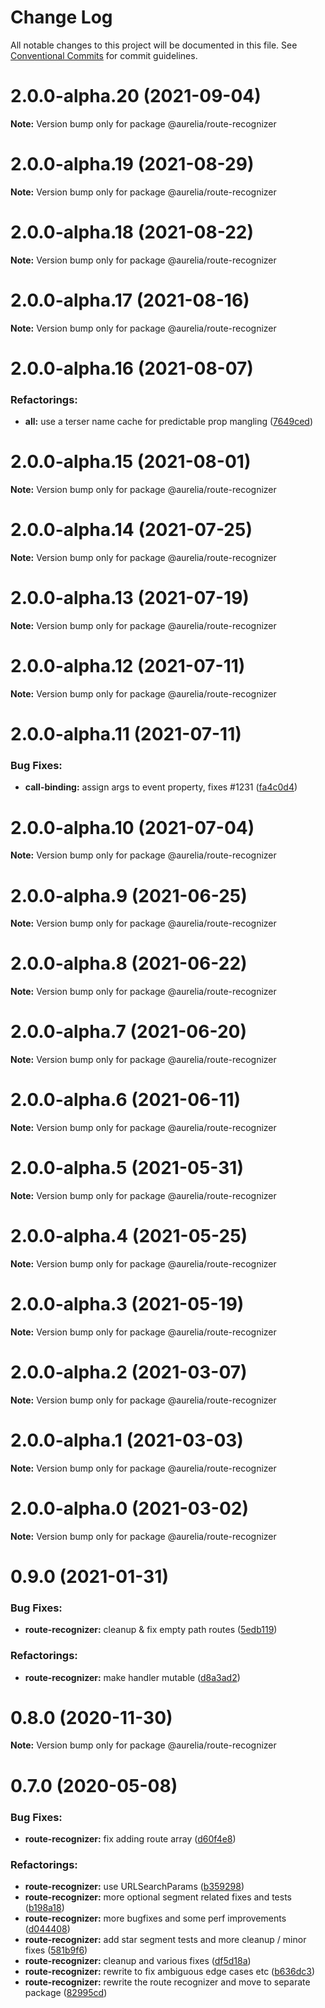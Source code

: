 # Change Log

All notable changes to this project will be documented in this file.
See [Conventional Commits](https://conventionalcommits.org) for commit guidelines.

<a name="2.0.0-alpha.20"></a>
# 2.0.0-alpha.20 (2021-09-04)

**Note:** Version bump only for package @aurelia/route-recognizer

<a name="2.0.0-alpha.19"></a>
# 2.0.0-alpha.19 (2021-08-29)

**Note:** Version bump only for package @aurelia/route-recognizer

<a name="2.0.0-alpha.18"></a>
# 2.0.0-alpha.18 (2021-08-22)

**Note:** Version bump only for package @aurelia/route-recognizer

<a name="2.0.0-alpha.17"></a>
# 2.0.0-alpha.17 (2021-08-16)

**Note:** Version bump only for package @aurelia/route-recognizer

<a name="2.0.0-alpha.16"></a>
# 2.0.0-alpha.16 (2021-08-07)

### Refactorings:

* **all:** use a terser name cache for predictable prop mangling ([7649ced](https://github.com/aurelia/aurelia/commit/7649ced))

<a name="2.0.0-alpha.15"></a>
# 2.0.0-alpha.15 (2021-08-01)

**Note:** Version bump only for package @aurelia/route-recognizer

<a name="2.0.0-alpha.14"></a>
# 2.0.0-alpha.14 (2021-07-25)

**Note:** Version bump only for package @aurelia/route-recognizer

<a name="2.0.0-alpha.13"></a>
# 2.0.0-alpha.13 (2021-07-19)

**Note:** Version bump only for package @aurelia/route-recognizer

<a name="2.0.0-alpha.12"></a>
# 2.0.0-alpha.12 (2021-07-11)

**Note:** Version bump only for package @aurelia/route-recognizer

<a name="2.0.0-alpha.11"></a>
# 2.0.0-alpha.11 (2021-07-11)

### Bug Fixes:

* **call-binding:** assign args to event property, fixes #1231 ([fa4c0d4](https://github.com/aurelia/aurelia/commit/fa4c0d4))

<a name="2.0.0-alpha.10"></a>
# 2.0.0-alpha.10 (2021-07-04)

**Note:** Version bump only for package @aurelia/route-recognizer

<a name="2.0.0-alpha.9"></a>
# 2.0.0-alpha.9 (2021-06-25)

**Note:** Version bump only for package @aurelia/route-recognizer

<a name="2.0.0-alpha.8"></a>
# 2.0.0-alpha.8 (2021-06-22)

**Note:** Version bump only for package @aurelia/route-recognizer

<a name="2.0.0-alpha.7"></a>
# 2.0.0-alpha.7 (2021-06-20)

**Note:** Version bump only for package @aurelia/route-recognizer

<a name="2.0.0-alpha.6"></a>
# 2.0.0-alpha.6 (2021-06-11)

**Note:** Version bump only for package @aurelia/route-recognizer

<a name="2.0.0-alpha.5"></a>
# 2.0.0-alpha.5 (2021-05-31)

**Note:** Version bump only for package @aurelia/route-recognizer

<a name="2.0.0-alpha.4"></a>
# 2.0.0-alpha.4 (2021-05-25)

**Note:** Version bump only for package @aurelia/route-recognizer

<a name="2.0.0-alpha.3"></a>
# 2.0.0-alpha.3 (2021-05-19)

**Note:** Version bump only for package @aurelia/route-recognizer

<a name="2.0.0-alpha.2"></a>
# 2.0.0-alpha.2 (2021-03-07)

**Note:** Version bump only for package @aurelia/route-recognizer

<a name="2.0.0-alpha.1"></a>
# 2.0.0-alpha.1 (2021-03-03)

**Note:** Version bump only for package @aurelia/route-recognizer

<a name="2.0.0-alpha.0"></a>
# 2.0.0-alpha.0 (2021-03-02)

**Note:** Version bump only for package @aurelia/route-recognizer

<a name="0.9.0"></a>
# 0.9.0 (2021-01-31)

### Bug Fixes:

* **route-recognizer:** cleanup & fix empty path routes ([5edb119](https://github.com/aurelia/aurelia/commit/5edb119))


### Refactorings:

* **route-recognizer:** make handler mutable ([d8a3ad2](https://github.com/aurelia/aurelia/commit/d8a3ad2))

<a name="0.8.0"></a>
# 0.8.0 (2020-11-30)

**Note:** Version bump only for package @aurelia/route-recognizer

<a name="0.7.0"></a>
# 0.7.0 (2020-05-08)

### Bug Fixes:

* **route-recognizer:** fix adding route array ([d60f4e8](https://github.com/aurelia/aurelia/commit/d60f4e8))


### Refactorings:

* **route-recognizer:** use URLSearchParams ([b359298](https://github.com/aurelia/aurelia/commit/b359298))
* **route-recognizer:** more optional segment related fixes and tests ([b198a18](https://github.com/aurelia/aurelia/commit/b198a18))
* **route-recognizer:** more bugfixes and some perf improvements ([d044408](https://github.com/aurelia/aurelia/commit/d044408))
* **route-recognizer:** add star segment tests and more cleanup / minor fixes ([581b9f6](https://github.com/aurelia/aurelia/commit/581b9f6))
* **route-recognizer:** cleanup and various fixes ([df5d18a](https://github.com/aurelia/aurelia/commit/df5d18a))
* **route-recognizer:** rewrite to fix ambiguous edge cases etc ([b636dc3](https://github.com/aurelia/aurelia/commit/b636dc3))
* **route-recognizer:** rewrite the route recognizer and move to separate package ([82995cd](https://github.com/aurelia/aurelia/commit/82995cd))


